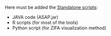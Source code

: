 Here must be added the [Standalone scripts](https://github.com/DeplanckeLab/ASAP):
  - JAVA code (ASAP.jar)
  - R scripts (for most of the tools)
  - Python script (for ZIFA visualization method)

